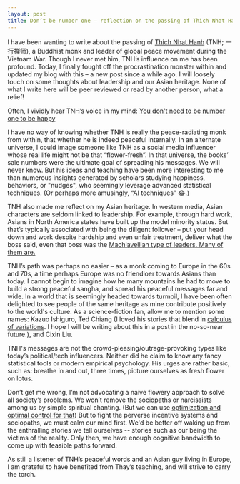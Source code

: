 ```yaml
---
layout: post
title: Don’t be number one – reflection on the passing of Thich Nhat Hanh
---
```


I have been wanting to write about the passing of [Thich Nhat Hanh](https://en.wikipedia.org/wiki/Th%C3%ADch_Nh%E1%BA%A5t_H%E1%BA%A1nh) (TNH; 一行禅师), a Buddhist monk and leader of global peace movement during the Vietnam War. Though I never met him, TNH’s influence on me has been profound. Today, I finally fought off the procrastination monster within and updated my blog with this – a new post since a while ago. I will loosely touch on some thoughts about leadership and our Asian heritage. None of what I write here will be peer reviewed or read by another person, what a relief!

Often, I vividly hear TNH’s voice in my mind: [You don't need to be number one to be happy](https://www.youtube.com/watch?v=Q0m6L9NJmQA)

I have no way of knowing whether TNH is really the peace-radiating monk from within, that whether he is indeed peaceful internally. In an alternate universe, I could image someone like TNH as a social media influencer whose real life might not be that “flower-fresh”. In that universe, the books’ sale numbers were the ultimate goal of spreading his messages. We will never know. But his ideas and teaching have been more interesting to me than numerous insights generated by scholars studying happiness, behaviors, or "nudges", who seemingly leverage advanced statistical techniques. (Or perhaps more amusingly, “AI techniques” 😂.)

TNH also made me reflect on my Asian heritage. In western media, Asian characters are seldom linked to leadership. For example, through hard work, Asians in North America states have built up the model minority status. But that’s typically associated with being the diligent follower – put your head down and work despite hardship and even unfair treatment, deliver what the boss said, even that boss was the [Machiavellian type of leaders. Many of them are.](https://jj-zhu.github.io/machiavelli/)

TNH’s path was perhaps no easier – as a monk coming to Europe in the 60s and 70s, a time perhaps Europe was no friendloer towards Asians than today. I cannot begin to imagine how he many mountains he had to move to build a strong peaceful sangha, and spread his peaceful messages far and wide.
In a world that is seemingly headed towards turmoil, I have been often delighted to see people of the same heritage as mine contribute positively to the world's culture.
As a science-fiction fan, allow me to mention some names:
Kazuo Ishiguro, 
Ted Chiang (I loved his stories that blend in [calculus of variations](https://en.wikipedia.org/wiki/Calculus_of_variations). I hope I will be writing about this in a post in the no-so-near future.),
and Cixin Liu. 

TNH's messages are not the crowd-pleasing/outrage-provoking types like today’s political/tech influencers. Neither did he claim to know any fancy statistical tools or modern empirical psychology. His urges are rather basic, such as: breathe in and out, three times, picture ourselves as fresh flower on lotus.

Don’t get me wrong, I’m not advocating a naive flowery approach to solve all society’s problems. We won’t remove the sociopaths or narcissists among us by simple spiritual chanting. (But we can use [optimization and optimal control for that](https://jj-zhu.github.io/argmin/)) But to fight the perverse incentive systems and sociopaths, we must calm our mind first. We'd be better off waking up from the enthralling stories we tell ourselves -- stories such as our being the victims of the reality. 
Only then, we have enough cognitive bandwidth to come up with feasible paths forward.

As still a listener of TNH’s peaceful words and an Asian guy living in Europe, I am grateful to have benefited from Thay’s teaching, and will strive to carry the torch. 